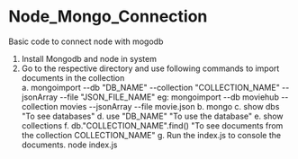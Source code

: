 # Node_Mongo_Connection
Basic code to connect node with mogodb

1. Install Mongodb and node in system
2. Go to the respective directory and use following commands to import documents in the collection <br>
a. mongoimport --db "DB_NAME" --collection "COLLECTION_NAME" --jsonArray --file "JSON_FILE_NAME"
eg: mongoimport --db moviehub --collection movies --jsonArray --file movie.json
b. mongo
c. show dbs  "To see databases"
d. use "DB_NAME" "To use the database"
e. show collections
f. db."COLLECTION_NAME".find()   "To see documents from the collection COLLECTION_NAME"
g. Run the index.js to console the documents.
    node index.js
